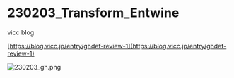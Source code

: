 # 230203_Transform_Entwine  


vicc blog  

[https://blog.vicc.jp/entry/ghdef-review-1](https://blog.vicc.jp/entry/ghdef-review-1)  


![230203_gh.png](230203_gh.png)  

